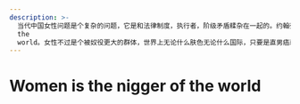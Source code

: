 ```yaml
---
description: >-
  当代中国女性问题是个复杂的问题，它是和法律制度，执行者，阶级矛盾糅杂在一起的。约翰列侬在xxx年写过一首歌women is the nigger of
  the
  world。女性不过是个被奴役更大的群体，世界上无论什么肤色无论什么国际，只要是直男癌就能联合起来，唯在压榨女性价值上毫不手软。人们不要忘了无论男人女人黑人白人，这些人中总有一部分人当过奴隶，知道当奴隶是什么滋味。韭菜和奴隶不过是一种罢了。
---
```


# Women is the nigger of the world

